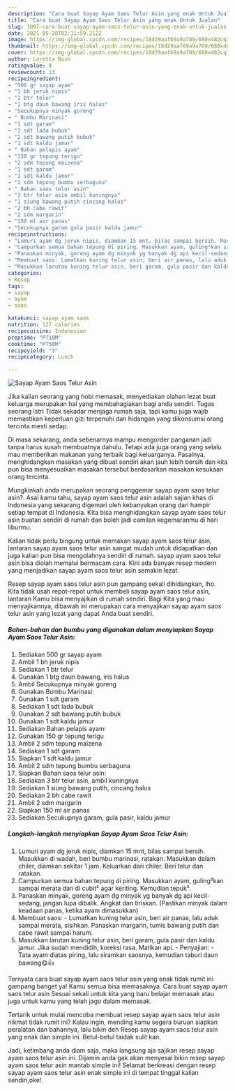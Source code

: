 ```yaml
---
description: "Cara buat Sayap Ayam Saos Telur Asin yang enak Untuk Jualan"
title: "Cara buat Sayap Ayam Saos Telur Asin yang enak Untuk Jualan"
slug: 1097-cara-buat-sayap-ayam-saos-telur-asin-yang-enak-untuk-jualan
date: 2021-05-28T02:11:59.212Z
image: https://img-global.cpcdn.com/recipes/18d29aaf69a9a789/680x482cq70/sayap-ayam-saos-telur-asin-foto-resep-utama.jpg
thumbnail: https://img-global.cpcdn.com/recipes/18d29aaf69a9a789/680x482cq70/sayap-ayam-saos-telur-asin-foto-resep-utama.jpg
cover: https://img-global.cpcdn.com/recipes/18d29aaf69a9a789/680x482cq70/sayap-ayam-saos-telur-asin-foto-resep-utama.jpg
author: Loretta Bush
ratingvalue: 4
reviewcount: 13
recipeingredient:
- "500 gr sayap ayam"
- "1 bh jeruk nipis"
- "1 btr telur"
- "1 btg daun bawang iris halus"
- "Secukupnya minyak goreng"
- " Bumbu Marinasi"
- "1 sdt garam"
- "1 sdt lada bubuk"
- "2 sdt bawang putih bubuk"
- "1 sdt kaldu jamur"
- " Bahan pelapis ayam"
- "150 gr tepung terigu"
- "2 sdm tepung maizena"
- "1 sdt garam"
- "1 sdt kaldu jamur"
- "2 sdm tepung bumbu serbaguna"
- " Bahan saos telur asin"
- "3 btr telur asin ambil kuningnya"
- "1 siung bawang putih cincang halus"
- "2 bh cabe rawit"
- "2 sdm margarin"
- "150 ml air panas"
- "Secukupnya garam gula pasir kaldu jamur"
recipeinstructions:
- "Lumuri ayam dg jeruk nipis, diamkan 15 mnt, bilas sampai bersih. Masukkan di wadah, beri bumbu marinasi, ratakan. Masukkan dalam chiler, diamkan sekitar 1 jam. Keluarkan dari chiler. Beri telur dan ratakan."
- "Campurkan semua bahan tepung di piring. Masukkan ayam, guling²kan sampai merata dan di cubit² agar keriting. Kemudian tepuk²."
- "Panaskan minyak, goreng ayam dg minyak yg banyak dg api kecil-sedang, jangan lupa dibalik. Angkat dan tiriskan. (Pastikan minyak dalam keadaan panas, ketika ayam dimasukkan)"
- "Membuat saos: Lumatkan kuning telur asin, beri air panas, lalu aduk sampai merata, sisihkan. Panaskan margarin, tumis bawang putih dan cabe rawit sampai harum."
- "Masukkan larutan kuning telur asin, beri garam, gula pasir dan kaldu jamur. Jika sudah mendidih, koreksi rasa. Matikan api.  Penyajian: Tata ayam diatas piring, lalu siramkan saosnya, kemudian taburi daun bawang😋👍"
categories:
- Resep
tags:
- sayap
- ayam
- saos

katakunci: sayap ayam saos 
nutrition: 127 calories
recipecuisine: Indonesian
preptime: "PT10M"
cooktime: "PT50M"
recipeyield: "3"
recipecategory: Lunch

---
```



![Sayap Ayam Saos Telur Asin](https://img-global.cpcdn.com/recipes/18d29aaf69a9a789/680x482cq70/sayap-ayam-saos-telur-asin-foto-resep-utama.jpg)

Jika kalian seorang yang hobi memasak, menyediakan olahan lezat buat keluarga merupakan hal yang membahagiakan bagi anda sendiri. Tugas seorang istri Tidak sekadar menjaga rumah saja, tapi kamu juga wajib memastikan keperluan gizi terpenuhi dan hidangan yang dikonsumsi orang tercinta mesti sedap.

Di masa  sekarang, anda sebenarnya mampu mengorder panganan jadi tanpa harus susah membuatnya dahulu. Tetapi ada juga orang yang selalu mau memberikan makanan yang terbaik bagi keluarganya. Pasalnya, menghidangkan masakan yang dibuat sendiri akan jauh lebih bersih dan kita pun bisa menyesuaikan masakan tersebut berdasarkan masakan kesukaan orang tercinta. 



Mungkinkah anda merupakan seorang penggemar sayap ayam saos telur asin?. Asal kamu tahu, sayap ayam saos telur asin adalah sajian khas di Indonesia yang sekarang digemari oleh kebanyakan orang dari hampir setiap tempat di Indonesia. Kita bisa menghidangkan sayap ayam saos telur asin buatan sendiri di rumah dan boleh jadi camilan kegemaranmu di hari liburmu.

Kalian tidak perlu bingung untuk memakan sayap ayam saos telur asin, lantaran sayap ayam saos telur asin sangat mudah untuk didapatkan dan juga kalian pun bisa mengolahnya sendiri di rumah. sayap ayam saos telur asin bisa diolah memalui bermacam cara. Kini ada banyak resep modern yang menjadikan sayap ayam saos telur asin semakin lezat.

Resep sayap ayam saos telur asin pun gampang sekali dihidangkan, lho. Kita tidak usah repot-repot untuk membeli sayap ayam saos telur asin, lantaran Kamu bisa menyajikan di rumah sendiri. Bagi Kita yang mau menyajikannya, dibawah ini merupakan cara menyajikan sayap ayam saos telur asin yang lezat yang dapat Anda buat sendiri.

<!--inarticleads1-->

##### Bahan-bahan dan bumbu yang digunakan dalam menyiapkan Sayap Ayam Saos Telur Asin:

1. Sediakan 500 gr sayap ayam
1. Ambil 1 bh jeruk nipis
1. Sediakan 1 btr telur
1. Gunakan 1 btg daun bawang, iris halus
1. Ambil Secukupnya minyak goreng
1. Gunakan  Bumbu Marinasi:
1. Gunakan 1 sdt garam
1. Sediakan 1 sdt lada bubuk
1. Gunakan 2 sdt bawang putih bubuk
1. Gunakan 1 sdt kaldu jamur
1. Sediakan  Bahan pelapis ayam:
1. Gunakan 150 gr tepung terigu
1. Ambil 2 sdm tepung maizena
1. Sediakan 1 sdt garam
1. Siapkan 1 sdt kaldu jamur
1. Ambil 2 sdm tepung bumbu serbaguna
1. Siapkan  Bahan saos telur asin:
1. Sediakan 3 btr telur asin, ambil kuningnya
1. Sediakan 1 siung bawang putih, cincang halus
1. Sediakan 2 bh cabe rawit
1. Ambil 2 sdm margarin
1. Siapkan 150 ml air panas
1. Sediakan Secukupnya garam, gula pasir, kaldu jamur




<!--inarticleads2-->

##### Langkah-langkah menyiapkan Sayap Ayam Saos Telur Asin:

1. Lumuri ayam dg jeruk nipis, diamkan 15 mnt, bilas sampai bersih. Masukkan di wadah, beri bumbu marinasi, ratakan. Masukkan dalam chiler, diamkan sekitar 1 jam. Keluarkan dari chiler. Beri telur dan ratakan.
1. Campurkan semua bahan tepung di piring. Masukkan ayam, guling²kan sampai merata dan di cubit² agar keriting. Kemudian tepuk².
1. Panaskan minyak, goreng ayam dg minyak yg banyak dg api kecil-sedang, jangan lupa dibalik. Angkat dan tiriskan. (Pastikan minyak dalam keadaan panas, ketika ayam dimasukkan)
1. Membuat saos: - Lumatkan kuning telur asin, beri air panas, lalu aduk sampai merata, sisihkan. Panaskan margarin, tumis bawang putih dan cabe rawit sampai harum.
1. Masukkan larutan kuning telur asin, beri garam, gula pasir dan kaldu jamur. Jika sudah mendidih, koreksi rasa. Matikan api.  - Penyajian: - Tata ayam diatas piring, lalu siramkan saosnya, kemudian taburi daun bawang😋👍




Ternyata cara buat sayap ayam saos telur asin yang enak tidak rumit ini gampang banget ya! Kamu semua bisa memasaknya. Cara buat sayap ayam saos telur asin Sesuai sekali untuk kita yang baru belajar memasak atau juga untuk kamu yang telah jago dalam memasak.

Tertarik untuk mulai mencoba membuat resep sayap ayam saos telur asin nikmat tidak rumit ini? Kalau ingin, mending kamu segera buruan siapkan peralatan dan bahannya, lalu bikin deh Resep sayap ayam saos telur asin yang enak dan simple ini. Betul-betul taidak sulit kan. 

Jadi, ketimbang anda diam saja, maka langsung aja sajikan resep sayap ayam saos telur asin ini. Dijamin anda gak akan menyesal bikin resep sayap ayam saos telur asin mantab simple ini! Selamat berkreasi dengan resep sayap ayam saos telur asin enak simple ini di tempat tinggal kalian sendiri,oke!.

